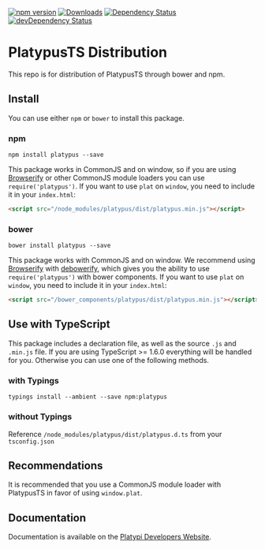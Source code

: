 [![npm version](https://badge.fury.io/js/platypus.svg)](http://badge.fury.io/js/platypus)
[![Downloads](http://img.shields.io/npm/dm/platypus.svg)](https://npmjs.org/package/platypus)
[![Dependency Status](https://david-dm.org/Platypi/platypusts.svg)](https://david-dm.org/Platypi/platypusts)
[![devDependency Status](https://david-dm.org/Platypi/platypusts/dev-status.svg)](https://david-dm.org/Platypi/platypusts#info=devDependencies)

PlatypusTS Distribution
==============

This repo is for distribution of PlatypusTS through bower and npm.

## Install

You can use either `npm` or `bower` to install this package.

### npm

```shell
npm install platypus --save
```

This package works in CommonJS and on window, so if you are using
[Browserify](https://github.com/substack/node-browserify) or other CommonJS
module loaders you can use `require('platypus')`. If you want to use `plat` on
`window`, you need to include it in your `index.html`:

```html
<script src="/node_modules/platypus/dist/platypus.min.js"></script>
```

### bower

```
bower install platypus --save
```

This package works with CommonJS and on window. We recommend using  [Browserify](https://github.com/substack/node-browserify)
with [debowerify](https://github.com/eugeneware/debowerify), which gives you the ability to use `require('platypus')` with bower components.
If you want to use `plat` on `window`, you need to include it in your `index.html`:

```html
<script src="/bower_components/platypus/dist/platypus.min.js"></script>
```

## Use with TypeScript

This package includes a declaration file, as well as the source `.js` and `.min.js` file. If you are
using TypeScript >= 1.6.0 everything will be handled for you. Otherwise you can use one of the following
methods.

### with Typings

```shell
typings install --ambient --save npm:platypus
```

### without Typings

Reference `/node_modules/platypus/dist/platypus.d.ts` from your `tsconfig.json`

## Recommendations

It is recommended that you use a CommonJS module loader with PlatypusTS in favor of
using `window.plat`.

## Documentation

Documentation is available on the [Platypi Developers Website](https://developers.platypi.io).
